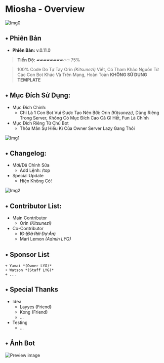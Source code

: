 # Miosha - Overview

![Img0](https://cdn.discordapp.com/attachments/1098463125268873216/1098468034504577074/Miosha-Overall.png)
## • Phiên Bản
- **Phiên Bản:** v.0.11.0
> **Tiến Độ:** ▰▰▰▰▰▰▰▰▱▱ 75%

> 100% Code Do Tự Tay Orin *(Kitsunezi)* Viết, Có Tham Khảo Nguồn Từ Các Con Bot Khác Và Trên Mạng, Hoàn Toàn **KHÔNG SỬ DỤNG TEMPLATE**
## • Mục Đích Sử Dụng:
- Mục Đích Chính:
    + Chỉ Là 1 Con Bot Vui Được Tạo Nên Bởi: Orin *(Kitsunezi)*, Dùng Riêng Trong Server, Không Có Mục Đích Cao Cả Gì Hết, Fun Là Chính
- Mục Đích Riêng Từ Chủ Bot
    + Thỏa Mãn Sự Hiếu Kì Của Owner Server Lazy Gang Thôi

![Img1](https://cdn.discordapp.com/attachments/1098463125268873216/1098468034269683782/Miosha-Info.png)
## • Changelog: 

- Mới/Đã Chỉnh Sửa
    + Add Lệnh: /top
- Special Update
    + Hiện Không Có!

![Img2](https://cdn.discordapp.com/attachments/1098463125268873216/1098468034072563823/Miosha-Credits.png)
## • Contributor List:
- Main Contributor
    + Orin *(Kitsunezi)*
- Co-Contributor
    + ~~IC _(Đã Rời Dự Án)_~~
    + Mari Lemon *(Admin LYG)*
## • Sponsor List
    + Yamai *(Owner LYG)*
    + Watson *(Staff LYG)*
    + ...
## • Special Thanks
- Idea
    + Layyes (Friend)
    + Kong (Friend)
    + ...
- Testing
    + ...
## • Ảnh Bot
![Preview image](https://cdn.discordapp.com/attachments/1098463125268873216/1098468033556656178/Banner.png)
